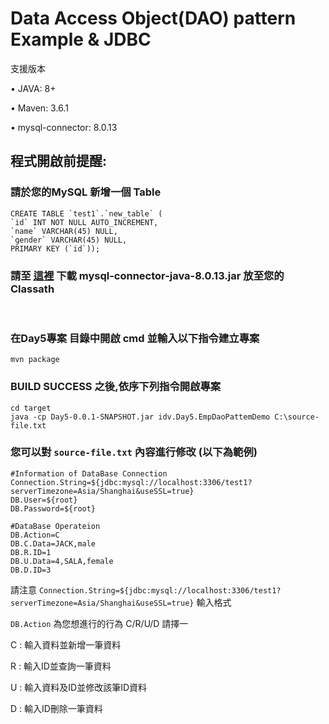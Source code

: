 Data Access Object(DAO) pattern Example & JDBC
=================

支援版本

• JAVA: 8+

• Maven: 3.6.1

• mysql-connector: 8.0.13


程式開啟前提醒:
--

### 請於您的MySQL 新增一個 Table ###
    CREATE TABLE `test1`.`new_table` (
    `id` INT NOT NULL AUTO_INCREMENT,
    `name` VARCHAR(45) NULL,
    `gender` VARCHAR(45) NULL,
    PRIMARY KEY (`id`));
    
### 請至 [這裡](https://jar-download.com/artifacts/mysql/mysql-connector-java/8.0.13/source-code) 下載 mysql-connector-java-8.0.13.jar 放至您的 Classath

<br>

### 在Day5專案 目錄中開啟 cmd 並輸入以下指令建立專案 ###
    mvn package
 
### BUILD SUCCESS 之後,依序下列指令開啟專案 ###
    cd target
    java -cp Day5-0.0.1-SNAPSHOT.jar idv.Day5.EmpDaoPattemDemo C:\source-file.txt

### 您可以對 `source-file.txt` 內容進行修改 (以下為範例) ###

    #Information of DataBase Connection
    Connection.String=${jdbc:mysql://localhost:3306/test1?serverTimezone=Asia/Shanghai&useSSL=true}
    DB.User=${root}
    DB.Password=${root}

    #DataBase Operateion
    DB.Action=C
    DB.C.Data=JACK,male
    DB.R.ID=1
    DB.U.Data=4,SALA,female
    DB.D.ID=3
    
請注意 `Connection.String=${jdbc:mysql://localhost:3306/test1?serverTimezone=Asia/Shanghai&useSSL=true}` 輸入格式

`DB.Action` 為您想進行的行為 C/R/U/D  請擇一

C : 輸入資料並新增一筆資料

R : 輸入ID並查詢一筆資料

U : 輸入資料及ID並修改該筆ID資料

D : 輸入ID刪除一筆資料
